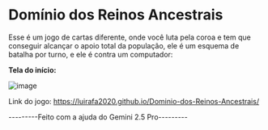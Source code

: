 # Domínio dos Reinos Ancestrais

Esse é um jogo de cartas diferente, onde você luta pela coroa e tem que conseguir alcançar o apoio total da população, ele é um esquema de batalha por turno, e ele é contra um computador:

**Tela do início:**

![image](https://github.com/user-attachments/assets/033f5510-cc1a-48f0-84b7-cd16f508bcfa)

Link do jogo: https://luirafa2020.github.io/Dominio-dos-Reinos-Ancestrais/

---------Feito com a ajuda do Gemini 2.5 Pro---------
